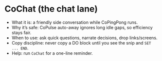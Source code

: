 <!-- status: stub; target: 150+ words -->
# CoChat (the chat lane)

- What it is: a friendly side conversation while CoPingPong runs.
- Why it’s safe: CoPulse auto-away ignores long idle gaps, so efficiency stays fair.
- When to use: ask quick questions, narrate decisions, drop links/screens.
- Copy discipline: never copy a DO block until you see the snip and `SET ... END`.
- Help: run `CoChat` for a one-line reminder.


